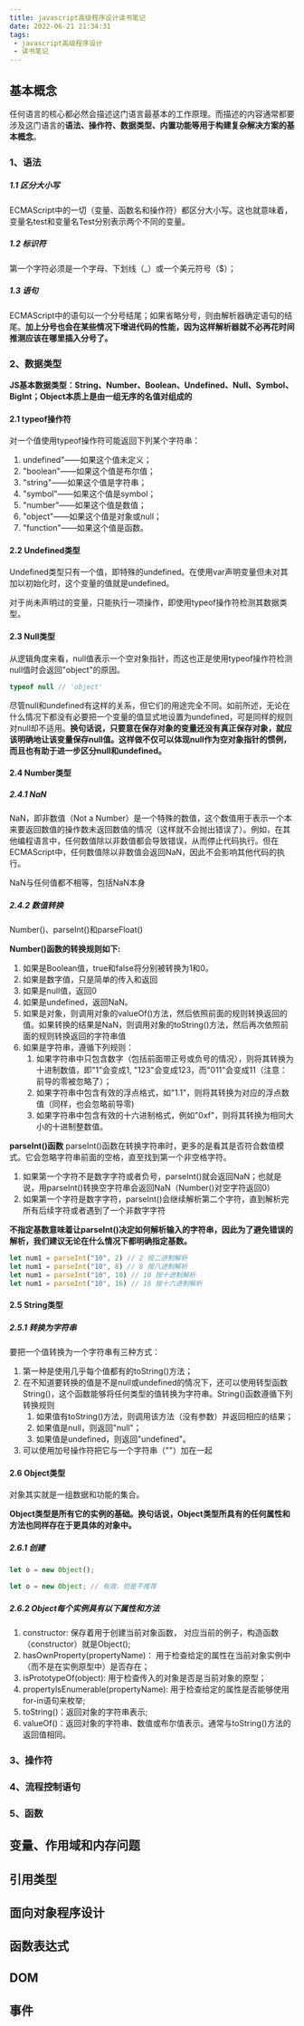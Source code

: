 ```yaml
---
title: javascript高级程序设计读书笔记
date: 2022-06-21 21:34:31
tags:
 - javascript高级程序设计
 - 读书笔记
---
```


## 基本概念
任何语言的核心都必然会描述这门语言最基本的工作原理。而描述的内容通常都要涉及这门语言的**语法、操作符、数据类型、内置功能等用于构建复杂解决方案的基本概念**。

### 1、语法
#####  1.1 区分大小写
ECMAScript中的一切（变量、函数名和操作符）都区分大小写。这也就意味着，变量名test和变量名Test分别表示两个不同的变量。

#####  1.2  标识符
第一个字符必须是一个字母、下划线（_）或一个美元符号（$）；

##### 1.3 语句
ECMAScript中的语句以一个分号结尾；如果省略分号，则由解析器确定语句的结尾。**加上分号也会在某些情况下增进代码的性能，因为这样解析器就不必再花时间推测应该在哪里插入分号了。**


### 2、数据类型
**JS基本数据类型：String、Number、Boolean、Undefined、Null、Symbol、BigInt；Object本质上是由一组无序的名值对组成的**

#### 2.1 typeof操作符
对一个值使用typeof操作符可能返回下列某个字符串：

1. undefined"——如果这个值未定义；
2. "boolean"——如果这个值是布尔值；
3. "string"——如果这个值是字符串；
4. "symbol"——如果这个值是symbol；
5. "number"——如果这个值是数值；
6. "object"——如果这个值是对象或null；
7. "function"——如果这个值是函数。

#### 2.2  Undefined类型
Undefined类型只有一个值，即特殊的undefined。在使用var声明变量但未对其加以初始化时，这个变量的值就是undefined。 

对于尚未声明过的变量，只能执行一项操作，即使用typeof操作符检测其数据类型。 


#### 2.3  Null类型
从逻辑角度来看，null值表示一个空对象指针，而这也正是使用typeof操作符检测null值时会返回"object"的原因。

```js
typeof null // 'object'
```

尽管null和undefined有这样的关系，但它们的用途完全不同。如前所述，无论在什么情况下都没有必要把一个变量的值显式地设置为undefined，可是同样的规则对null却不适用。**换句话说，只要意在保存对象的变量还没有真正保存对象，就应该明确地让该变量保存null值。这样做不仅可以体现null作为空对象指针的惯例，而且也有助于进一步区分null和undefined。**


#### 2.4 Number类型

##### 2.4.1 NaN
NaN，即非数值（Not a Number）是一个特殊的数值，这个数值用于表示一个本来要返回数值的操作数未返回数值的情况（这样就不会抛出错误了）。例如，在其他编程语言中，任何数值除以非数值都会导致错误，从而停止代码执行。但在ECMAScript中，任何数值除以非数值会返回NaN，因此不会影响其他代码的执行。

NaN与任何值都不相等，包括NaN本身


##### 2.4.2 数值转换
Number()、parseInt()和parseFloat()

**Number()函数的转换规则如下:**
1. 如果是Boolean值，true和false将分别被转换为1和0。
2. 如果是数字值，只是简单的传入和返回
3. 如果是null值，返回0
4. 如果是undefined，返回NaN。
5. 如果是对象，则调用对象的valueOf()方法，然后依照前面的规则转换返回的值。如果转换的结果是NaN，则调用对象的toString()方法，然后再次依照前面的规则转换返回的字符串值
6. 如果是字符串，遵循下列规则：
   1. 如果字符串中只包含数字（包括前面带正号或负号的情况），则将其转换为十进制数值，即"1"会变成1, "123"会变成123，而"011"会变成11（注意：前导的零被忽略了）；
   2.  如果字符串中包含有效的浮点格式，如"1.1"，则将其转换为对应的浮点数值（同样，也会忽略前导零)
   3.  如果字符串中包含有效的十六进制格式，例如"0xf"，则将其转换为相同大小的十进制整数值。


**parseInt()函数**
parseInt()函数在转换字符串时，更多的是看其是否符合数值模式。它会忽略字符串前面的空格，直至找到第一个非空格字符。

1. 如果第一个字符不是数字字符或者负号，parseInt()就会返回NaN；也就是说，用parseInt()转换空字符串会返回NaN（Number()对空字符返回0）
2. 如果第一个字符是数字字符，parseInt()会继续解析第二个字符，直到解析完所有后续字符或者遇到了一个非数字字符


**不指定基数意味着让parseInt()决定如何解析输入的字符串，因此为了避免错误的解析，我们建议无论在什么情况下都明确指定基数。**
```js
let num1 = parseInt("10", 2) // 2 按二进制解析
let num1 = parseInt("10", 8) // 8 按八进制解析
let num1 = parseInt("10", 10) // 10 按十进制解析
let num1 = parseInt("10", 16) // 16 按十六进制解析
```


#### 2.5 String类型

##### 2.5.1 转换为字符串

要把一个值转换为一个字符串有三种方式：
 1. 第一种是使用几乎每个值都有的toString()方法；
 2. 在不知道要转换的值是不是null或undefined的情况下，还可以使用转型函数String()，这个函数能够将任何类型的值转换为字符串。String()函数遵循下列转换规则
    1. 如果值有toString()方法，则调用该方法（没有参数）并返回相应的结果；
    2. 如果值是null，则返回"null"；
    3. 如果值是undefined，则返回"undefined"。
 3. 可以使用加号操作符把它与一个字符串（""）加在一起


#### 2.6 Object类型
对象其实就是一组数据和功能的集合。

**Object类型是所有它的实例的基础。换句话说，Object类型所具有的任何属性和方法也同样存在于更具体的对象中。**

##### 2.6.1 创建
```js
let o = new Object();

let o = new Object; // 有效，但是不推荐
```

##### 2.6.2 Object每个实例具有以下属性和方法
1. constructor: 保存着用于创建当前对象函数， 对应当前的例子，构造函数（constructor）就是Object();
2. hasOwnProperty(propertyName)： 用于检查给定的属性在当前对象实例中（而不是在实例原型中）是否存在；
3. isPrototypeOf(object): 用于检查传入的对象是否是当前对象的原型；
4. propertyIsEnumerable(propertyName): 用于检查给定的属性是否能够使用for-in语句来枚举;
5. toString()：返回对象的字符串表示;
6. valueOf()：返回对象的字符串、数值或布尔值表示。通常与toString()方法的返回值相同。


### 3、操作符

### 4、流程控制语句

### 5、函数


## 变量、作用域和内存问题

## 引用类型

## 面向对象程序设计

## 函数表达式

## DOM

## 事件
